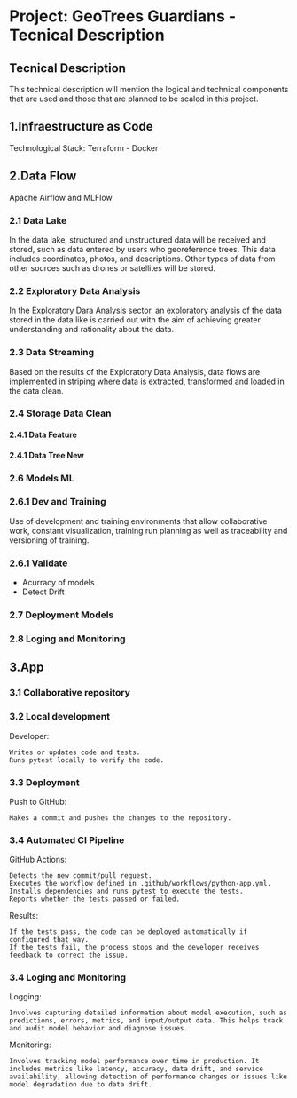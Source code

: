 # Project: GeoTrees Guardians - Tecnical Description


## Tecnical Description

This technical description will mention the logical and technical components that are used and those that are planned to be scaled in this project.

## 1.Infraestructure as Code

Technological Stack: 
    Terraform - Docker 

## 2.Data Flow

Apache Airflow and MLFlow

### 2.1 Data Lake

In the data lake, structured and unstructured data will be received and stored, such as data entered by users who georeference trees. This data includes coordinates, photos, and descriptions. Other types of data from other sources such as drones or satellites will be stored.

### 2.2 Exploratory Data Analysis 

In the Exploratory Dara Analysis sector, an exploratory analysis of the data stored in the data like is carried out with the aim of achieving greater understanding and rationality about the data.

### 2.3 Data Streaming 

Based on the results of the Exploratory Data Analysis, data flows are implemented in striping where data is extracted, transformed and loaded in the data clean.

### 2.4 Storage Data Clean
  #### 2.4.1 Data Feature
  #### 2.4.1 Data Tree New

### 2.6 Models ML


### 2.6.1 Dev and Training

Use of development and training environments that allow collaborative work, constant visualization, training run planning as well as traceability and versioning of training.

### 2.6.1 Validate
* Acurracy of models
* Detect Drift


### 2.7 Deployment Models

### 2.8 Loging and Monitoring

## 3.App

### 3.1 Collaborative repository
### 3.2 Local development

Developer:

    Writes or updates code and tests.
    Runs pytest locally to verify the code.

### 3.3 Deployment
Push to GitHub:

    Makes a commit and pushes the changes to the repository.
    
### 3.4 Automated CI Pipeline
GitHub Actions:

    Detects the new commit/pull request.
    Executes the workflow defined in .github/workflows/python-app.yml.
    Installs dependencies and runs pytest to execute the tests.
    Reports whether the tests passed or failed.

Results:

    If the tests pass, the code can be deployed automatically if configured that way.
    If the tests fail, the process stops and the developer receives feedback to correct the issue.

### 3.4 Loging and Monitoring

Logging: 

    Involves capturing detailed information about model execution, such as predictions, errors, metrics, and input/output data. This helps track and audit model behavior and diagnose issues.

Monitoring: 

    Involves tracking model performance over time in production. It includes metrics like latency, accuracy, data drift, and service availability, allowing detection of performance changes or issues like model degradation due to data drift.


